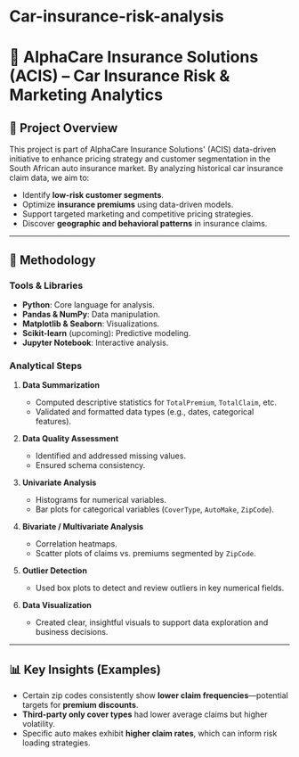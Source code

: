# Car-insurance-risk-analysis
# 🚗 AlphaCare Insurance Solutions (ACIS) – Car Insurance Risk & Marketing Analytics

## 📌 Project Overview

This project is part of AlphaCare Insurance Solutions' (ACIS) data-driven initiative to enhance pricing strategy and customer segmentation in the South African auto insurance market. By analyzing historical car insurance claim data, we aim to:

- Identify **low-risk customer segments**.
- Optimize **insurance premiums** using data-driven models.
- Support targeted marketing and competitive pricing strategies.
- Discover **geographic and behavioral patterns** in insurance claims.

---

## 🧪 Methodology

### Tools & Libraries
- **Python**: Core language for analysis.
- **Pandas & NumPy**: Data manipulation.
- **Matplotlib & Seaborn**: Visualizations.
- **Scikit-learn** (upcoming): Predictive modeling.
- **Jupyter Notebook**: Interactive analysis.


### Analytical Steps
1. **Data Summarization**
   - Computed descriptive statistics for `TotalPremium`, `TotalClaim`, etc.
   - Validated and formatted data types (e.g., dates, categorical features).

2. **Data Quality Assessment**
   - Identified and addressed missing values.
   - Ensured schema consistency.

3. **Univariate Analysis**
   - Histograms for numerical variables.
   - Bar plots for categorical variables (`CoverType`, `AutoMake`, `ZipCode`).

4. **Bivariate / Multivariate Analysis**
   - Correlation heatmaps.
   - Scatter plots of claims vs. premiums segmented by `ZipCode`.

5. **Outlier Detection**
   - Used box plots to detect and review outliers in key numerical fields.

6. **Data Visualization**
   - Created clear, insightful visuals to support data exploration and business decisions.

---

## 📊 Key Insights (Examples)

- Certain zip codes consistently show **lower claim frequencies**—potential targets for **premium discounts**.
- **Third-party only cover types** had lower average claims but higher volatility.
- Specific auto makes exhibit **higher claim rates**, which can inform risk loading strategies.


